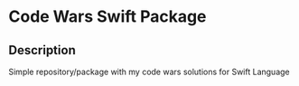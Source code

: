 # Code Wars Swift Package

## Description 
Simple repository/package with my code wars solutions for Swift Language
